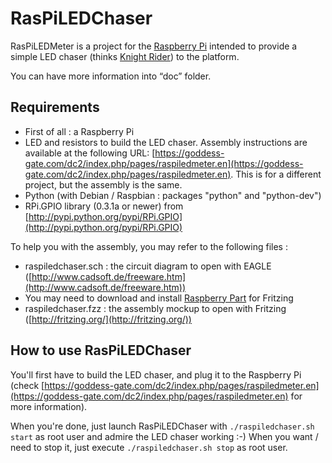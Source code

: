 RasPiLEDChaser
==============

RasPiLEDMeter is a project for the [Raspberry Pi](http://raspberrypi.org) intended to provide a simple LED chaser (thinks [Knight Rider](http://en.wikipedia.org/wiki/Knight_Rider_(1982_TV_series))) to the platform.

You can have more information into “doc” folder.


Requirements
------------

* First of all : a Raspberry Pi
* LED and resistors to build the LED chaser. Assembly instructions are available at the following URL: [https://goddess-gate.com/dc2/index.php/pages/raspiledmeter.en](https://goddess-gate.com/dc2/index.php/pages/raspiledmeter.en). This is for a different project, but the assembly is the same.
* Python (with Debian / Raspbian : packages "python" and "python-dev")
* RPi.GPIO library (0.3.1a or newer) from [http://pypi.python.org/pypi/RPi.GPIO](http://pypi.python.org/pypi/RPi.GPIO)


To help you with the assembly, you may refer to the following files :

* raspiledchaser.sch : the circuit diagram to open with EAGLE
   ([http://www.cadsoft.de/freeware.htm](http://www.cadsoft.de/freeware.htm))
* You may need to download and install [Raspberry Part](https://github.com/adafruit/Fritzing-Library/blob/master/AdaFruit.fzbz) for Fritzing
* raspiledchaser.fzz : the assembly mockup to open with Fritzing
   ([http://fritzing.org/](http://fritzing.org/))

How to use RasPiLEDChaser
-------------------------

You'll first have to build the LED chaser, and plug it to the Raspberry Pi
  (check [https://goddess-gate.com/dc2/index.php/pages/raspiledmeter.en](https://goddess-gate.com/dc2/index.php/pages/raspiledmeter.en) for more information).

When you're done, just launch RasPiLEDChaser with `./raspiledchaser.sh start` as
  root user and admire the LED chaser working :-) When you want / need to stop
  it, just execute `./raspiledchaser.sh stop` as root user.

